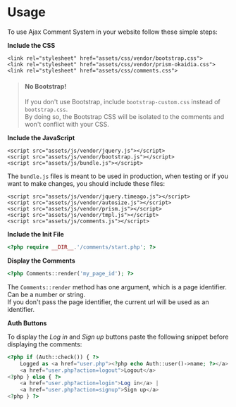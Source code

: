 # Usage

To use Ajax Comment System in your website follow these simple steps:

__Include the CSS__
```markup
<link rel="stylesheet" href="assets/css/vendor/bootstrap.css">
<link rel="stylesheet" href="assets/css/vendor/prism-okaidia.css">
<link rel="stylesheet" href="assets/css/comments.css">
```

> Note: 
> #### No Bootstrap!
> If you don't use Bootstrap, include `bootstrap-custom.css` instead of `bootstrap.css`.<br>
> By doing so, the Bootstrap CSS will be isolated to the comments and won't conflict with your CSS.

__Include the JavaScript__
```markup
<script src="assets/js/vendor/jquery.js"></script>
<script src="assets/js/vendor/bootstrap.js"></script>
<script src="assets/js/bundle.js"></script>
```

The `bundle.js` files is meant to be used in production, when testing or if you want to make changes, you should include these files:

```markup
<script src="assets/js/vendor/jquery.timeago.js"></script>
<script src="assets/js/vendor/autosize.js"></script>
<script src="assets/js/vendor/prism.js"></script>
<script src="assets/js/vendor/tmpl.js"></script>
<script src="assets/js/comments.js"></script>
```

__Include the Init File__
```php
<?php require __DIR__.'/comments/start.php'; ?>
```

__Display the Comments__
```php
<?php Comments::render('my_page_id'); ?>
```

The `Comments::render` method has one argument, which is a page identifier. Can be a number or string. <br> 
If you don't pass the page identifier, the current url will be used as an identifier.

__Auth Buttons__

To display the _Log in_ and _Sign up_ buttons paste the following snippet before displaying the comments:

```php
<?php if (Auth::check()) { ?>
    Logged as <a href="user.php"><?php echo Auth::user()->name; ?></a> | 
    <a href="user.php?action=logout">Logout</a>
<?php } else { ?>
    <a href="user.php?action=login">Log in</a> | 
    <a href="user.php?action=signup">Sign up</a>
<?php } ?>
```

<style>blockquote p:first-child { display: none; }</style>
